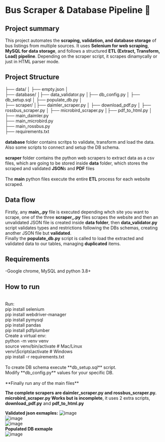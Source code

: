 # Bus Scraper & Database Pipeline 🚌

## **Project summary**
This project automates the **scraping, validation, and database storage** of bus listings from multiple sources. It uses **Selenium for web scraping**, **MySQL for data storage**, and follows a structured **ETL (Extract, Transform, Load) pipeline**. Depending on the scraper script, it scrapes dinamycally or just in HTML parser mode.

## **Project Structure**
├── data/ │ ├── empty.json │ <br>├── database/ │├── data_validator.py │├── db_config.py │ ├── db_setup.sql │ ├── populate_db.py │ <br>├── scraper/ │├── daimler_scraper.py │ ├── download_pdf.py │ ├── rossbus_scraper.py │ ├── microbird_scraper.py │├── pdf_to_html.py │ <br>├── main_daimler.py  <br>├── main_microbird.py <br> ├── main_rossbus.py  <br>├── requirements.txt
 <br>
 <br>
 **database** folder contains scritps to validate, transform and load the data. Also some scripts to connect and setup the DB schema.
 <br> <br>
  **scraper** folder contains the python web scrapers to extract data as a csv files, which are going to be stored inside **data** folder, which stores the scraped and validated **JSON**s and **PDF** files
 <br> <br>
 The **main** python files execute the entire **ETL** process for each website scraped.
 <br>
  ## **Data flow**
  Firstly, any **main_.py** file is executed depending whch site you want to scrape, one of the three **scraper_.py** files scrapes the website and then an unvalidated JSON file is created inside **data folder**, then **data_validator.py** script validates types and restrictions following the DBs schemas, creating another JSON file but **validated**.<br>
  Finally the **populate_db.py** script is called to load the extracted and validated data to our tables, managing **duplicated** items.
 ## **Requirements**
 -Google chrome, MySQL and python 3.8+
## **How to run**
<br>
Run:
<br>
pip install selenium
<br>
pip install webdriver-manager
<br>
pip install pymysql
<br>
pip install pandas
<br>
pip install pdfplumber
<br>
Create a virtual env:
<br>
python -m venv venv<br>
source venv/bin/activate  # Mac/Linux<br>
venv\Scripts\activate     # Windows<br>
pip install -r requirements.txt<br>
<br>
To create DB schema execute **db_setup.sql** script.
<br>
Modify **db_config.py** values for your specific DB.
<br><br>
**Finally run any of the main files**

**The complete scrapers are daimler_scraper.py and rossbus_scraper.py. microbird_scraper.py Works but is incomplete**, it uses 2 extra scripts, **download_pdf.py** and **pdf_to_html.py**

**Validated json exmaples:**
![image](https://github.com/user-attachments/assets/980026d6-d608-4a3e-b028-f581c3f17d8c)
<br>
![image](https://github.com/user-attachments/assets/b5887d74-6067-45bb-b814-a043def23e62)
<br>
![image](https://github.com/user-attachments/assets/bf946968-8e9d-420c-ad64-c1890727a325)
<br>
**Populated DB exmaple**
<br>
![image](https://github.com/user-attachments/assets/22e702e7-cd88-46e6-8d1c-d1d4eb5b234c)




